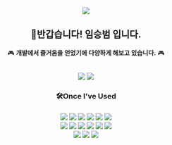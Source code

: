 <!--header-->
<div align="center">
  <img src="https://capsule-render.vercel.app/api?type=transparent&color=0:EEFF00,100:a82da8&height=100&section=header&text=Denma5319&fontSize=70"/>
  <h2 align="center" fontweight="bold">👋반갑습니다! 임승범 입니다.</h2>
</div>

<!--body-->
<div align="center">

  🎮 **개발에서 즐거움을 얻었기에 다양하게 해보고 있습니다.** 🎮
  
  <br>
  
  <div>
  <a href="https://lead-line-872.notion.site/Study-323474e56358421798b46f82cc8ac1c7?pvs=4" target="_blank"><img src="https://img.shields.io/badge/notion study-000000?style=flat&logo=notion&logoColor=white&link=firetrap5319@gmail.com"></a>
  <a href="mailto:firetrap5319@gmail.com" target="_blank"><img src="https://img.shields.io/badge/firetrap5319@gmail.com-EA4335?style=flat&logo=Gmail&logoColor=white"></a>
  </div>
  

  <h3>🛠Once I've Used<h3>
  <!--front-->
  <div>
    <img src="https://img.shields.io/badge/HTML-E34F26?style=flat&logo=HTML5&logoColor=white"/>
    <img src="https://img.shields.io/badge/CSS-1572B6?style=flat&logo=CSS3&logoColor=white"/>
    <img src="https://img.shields.io/badge/bootstrap-7952B3?style=flat&logo=bootstrap&logoColor=white">
    <img src="https://img.shields.io/badge/Javascript-F7DF1E?style=flat&logo=JavaScript&logoColor=white"/>
    <img src="https://img.shields.io/badge/jQuery-0769AD?style=flat&logo=jQuery&logoColor=white"/>
    <img src="https://img.shields.io/badge/Thymeleaf-005F0F?style=flat&logo=Thymeleaf&logoColor=white"/>
  </div>
  <!--back-->
  <div>
    <img src="https://img.shields.io/badge/JAVA-007396?style=flat&logo=java&logoColor=white">
    <img src="https://img.shields.io/badge/Spring Boot-6DB33F?style=flat&logo=Spring Boot&logoColor=white"/>
    <img src="https://img.shields.io/badge/MariaDB-003545?style=flat&logo=MariaDB&logoColor=white"/>
    <img src="https://img.shields.io/badge/Mybatis-0467D?style=flat&logo=Mybatis&logoColor=white"/>
    <img src="https://img.shields.io/badge/JPA-FF6F00?style=flat&logo=JPA&logoColor=white">
    <img src="https://img.shields.io/badge/Gradle-02303A?style=flat&logo=Gradle&logoColor=white"/>
  </div>
  <!--tool-->
  <div>
    <img src="https://img.shields.io/badge/Git-F05032?style=flat&logo=GIT&logoColor=white"/>
    <img src="https://img.shields.io/badge/github-181717?style=flat&logo=github&logoColor=white">
    <img src="https://img.shields.io/badge/Slack-4A154B?style=flat&logo=Slack&logoColor=white"/>
  </div>  

  <!--card
  <br>
  ![SeungBeom59's GitHub stats](https://github-readme-stats.vercel.app/api?username=SeungBeom59&show_icons=true&theme=dracula)  ![Top Langs](https://github-readme-stats.vercel.app/api/top-langs/?username=6810779s&layout=compact&theme=dracula)
  -->
</div>
    

